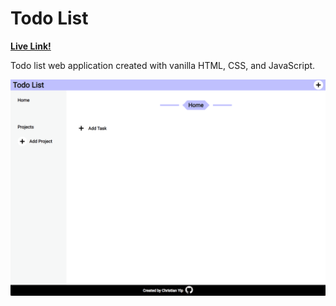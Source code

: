 # Todo List

**[Live Link!](https://c-yip.github.io/todo-list/)**

Todo list web application created with vanilla HTML, CSS, and JavaScript.

![](gif/todo.gif)
